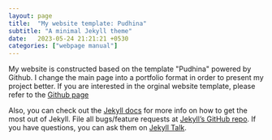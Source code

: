 ```yaml
---
layout: page
title:  "My website template: Pudhina"
subtitle: "A minimal Jekyll theme"
date:   2023-05-24 21:21:21 +0530
categories: ["webpage manual"]
---
```


My website is constructed based on the template "Pudhina" powered by Github. I change the main page into a portfolio format in order to present my project better. If you are interested in the orginal website template, please refer to the [Github page](https://github.com/knhash/Pudhina.)


Also, you can check out the [Jekyll docs][jekyll-docs] for more info on how to get the most out of Jekyll. File all bugs/feature requests at [Jekyll’s GitHub repo][jekyll-gh]. If you have questions, you can ask them on [Jekyll Talk][jekyll-talk].

[jekyll-docs]: http://jekyllrb.com/docs/home
[jekyll-gh]:   https://github.com/jekyll/jekyll
[jekyll-talk]: https://talk.jekyllrb.com/

